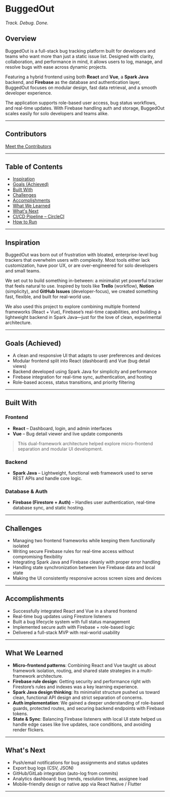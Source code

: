 # BuggedOut  
*Track. Debug. Done.*

## Overview  
BuggedOut is a full-stack bug tracking platform built for developers and teams who want more than just a static issue list. Designed with clarity, collaboration, and performance in mind, it allows users to log, manage, and resolve bugs with ease across dynamic projects.

Featuring a hybrid frontend using both **React** and **Vue**, a **Spark Java** backend, and **Firebase** as the database and authentication layer, BuggedOut focuses on modular design, fast data retrieval, and a smooth developer experience.

The application supports role-based user access, bug status workflows, and real-time updates. With Firebase handling auth and storage, BuggedOut scales easily for solo developers and teams alike.

---

## Contributors  
[Meet the Contributors](https://github.com/s-renganayaki7104)

---

## Table of Contents  
- [Inspiration](#inspiration)  
- [Goals (Achieved)](#goals-achieved)  
- [Built With](#built-with)  
- [Challenges](#challenges)  
- [Accomplishments](#accomplishments)  
- [What We Learned](#what-we-learned)  
- [What's Next](#whats-next)  
- [CI/CD Pipeline – CircleCI](#cicd-pipeline--circleci)  
- [How to Run](#how-to-run)

---

## Inspiration  
BuggedOut was born out of frustration with bloated, enterprise-level bug trackers that overwhelm users with complexity. Most tools either lack customization, have poor UX, or are over-engineered for solo developers and small teams.

We set out to build something in-between: a minimalist yet powerful tracker that feels natural to use. Inspired by tools like **Trello** (workflow), **Notion** (simplicity), and **GitHub Issues** (developer-focus), we created something fast, flexible, and built for real-world use.

We also used this project to explore combining multiple frontend frameworks (React + Vue), Firebase’s real-time capabilities, and building a lightweight backend in Spark Java—just for the love of clean, experimental architecture.

---

## Goals (Achieved)  
-  A clean and responsive UI that adapts to user preferences and devices  
-  Modular frontend split into React (dashboard) and Vue (bug detail views)  
-  Backend developed using Spark Java for simplicity and performance  
-  Firebase integration for real-time sync, authentication, and hosting  
-  Role-based access, status transitions, and priority filtering

---

## Built With  

### Frontend  
- **React** – Dashboard, login, and admin interfaces  
- **Vue** – Bug detail viewer and live update components  
> This dual-framework architecture helped explore micro-frontend separation and modular UI development.

### Backend  
- **Spark Java** – Lightweight, functional web framework used to serve REST APIs and handle core logic.

### Database & Auth  
- **Firebase (Firestore + Auth)** – Handles user authentication, real-time database sync, and static hosting.

---

## Challenges  
- Managing two frontend frameworks while keeping them functionally isolated  
- Writing secure Firebase rules for real-time access without compromising flexibility  
- Integrating Spark Java and Firebase cleanly with proper error handling  
- Handling state synchronization between live Firebase data and local state  
- Making the UI consistently responsive across screen sizes and devices

---

## Accomplishments  
-  Successfully integrated React and Vue in a shared frontend  
-  Real-time bug updates using Firestore listeners  
-  Built a bug lifecycle system with full status management  
-  Implemented secure auth with Firebase + role-based logic  
-  Delivered a full-stack MVP with real-world usability

---

## What We Learned  
- **Micro-frontend patterns**: Combining React and Vue taught us about framework isolation, routing, and shared state strategies in a multi-framework architecture.  
- **Firebase rule design**: Getting security and performance right with Firestore’s rules and indexes was a key learning experience.  
- **Spark Java design thinking**: Its minimalist structure pushed us toward clean, functional API design and strict separation of concerns.  
- **Auth implementation**: We gained a deeper understanding of role-based guards, protected routes, and securing backend endpoints with Firebase tokens.  
- **State & Sync**: Balancing Firebase listeners with local UI state helped us handle edge cases like live updates, race conditions, and avoiding render flickers.

---

## What's Next  
-  Push/email notifications for bug assignments and status updates  
-  Export bug logs (CSV, JSON)  
-  GitHub/GitLab integration (auto-log from commits)  
-  Analytics dashboard: bug trends, resolution times, assignee load  
-  Mobile-friendly design or native app via React Native / Flutter

---
